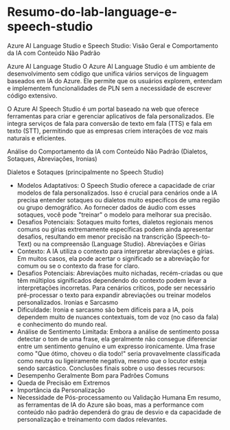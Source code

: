 # Resumo-do-lab-language-e-speech-studio
Azure AI Language Studio e Speech Studio: Visão Geral e Comportamento da IA com Conteúdo Não Padrão

Azure AI Language Studio
O Azure AI Language Studio é um ambiente de desenvolvimento sem código que unifica vários serviços de linguagem baseados em IA do Azure. Ele permite que os usuários explorem, entendam e implementem funcionalidades de PLN sem a necessidade de escrever código extensivo.

O Azure AI Speech Studio é um portal baseado na web que oferece ferramentas para criar e gerenciar aplicativos de fala personalizados. Ele integra serviços de fala para conversão de texto em fala (TTS) e fala em texto (STT), permitindo que as empresas criem interações de voz mais naturais e eficientes.

Análise do Comportamento da IA com Conteúdo Não Padrão (Dialetos, Sotaques, Abreviações, Ironias)

Dialetos e Sotaques (principalmente no Speech Studio)
 * Modelos Adaptativos: O Speech Studio oferece a capacidade de criar modelos de fala personalizados. Isso é crucial para cenários onde a IA precisa entender sotaques ou dialetos muito específicos de uma região ou grupo demográfico. Ao fornecer dados de áudio com esses sotaques, você pode "treinar" o modelo para melhorar sua precisão.
 * Desafios Potenciais: Sotaques muito fortes, dialetos regionais menos comuns ou gírias extremamente específicas podem ainda apresentar desafios, resultando em menor precisão na transcrição (Speech-to-Text) ou na compreensão (Language Studio).
Abreviações e Gírias
 * Contexto: A IA utiliza o contexto para interpretar abreviações e gírias. Em muitos casos, ela pode acertar o significado se a abreviação for comum ou se o contexto da frase for claro.
 * Desafios Potenciais: Abreviações muito nichadas, recém-criadas ou que têm múltiplos significados dependendo do contexto podem levar a interpretações incorretas. Para cenários críticos, pode ser necessário pré-processar o texto para expandir abreviações ou treinar modelos personalizados.
Ironias e Sarcasmo
 * Dificuldade: Ironia e sarcasmo são bem difíceis para a IA, pois dependem muito de nuances contextuais, tom de voz (no caso da fala) e conhecimento do mundo real.
 * Análise de Sentimento Limitada: Embora a análise de sentimento possa detectar o tom de uma frase, ela geralmente não consegue diferenciar entre um sentimento genuíno e um expresso ironicamente. Uma frase como "Que ótimo, choveu o dia todo!" seria provavelmente classificada como neutra ou ligeiramente negativa, mesmo que o locutor esteja sendo sarcástico.
Conclusões finais sobre o uso desses recursos:
 * Desempenho Geralmente Bom para Padrões Comuns
 * Queda de Precisão em Extremos
 * Importância da Personalização
 * Necessidade de Pós-processamento ou Validação Humana
Em resumo, as ferramentas de IA do Azure são boas, mas a performance com conteúdo não padrão dependerá do grau de desvio e da capacidade de personalização e treinamento com dados relevantes.
